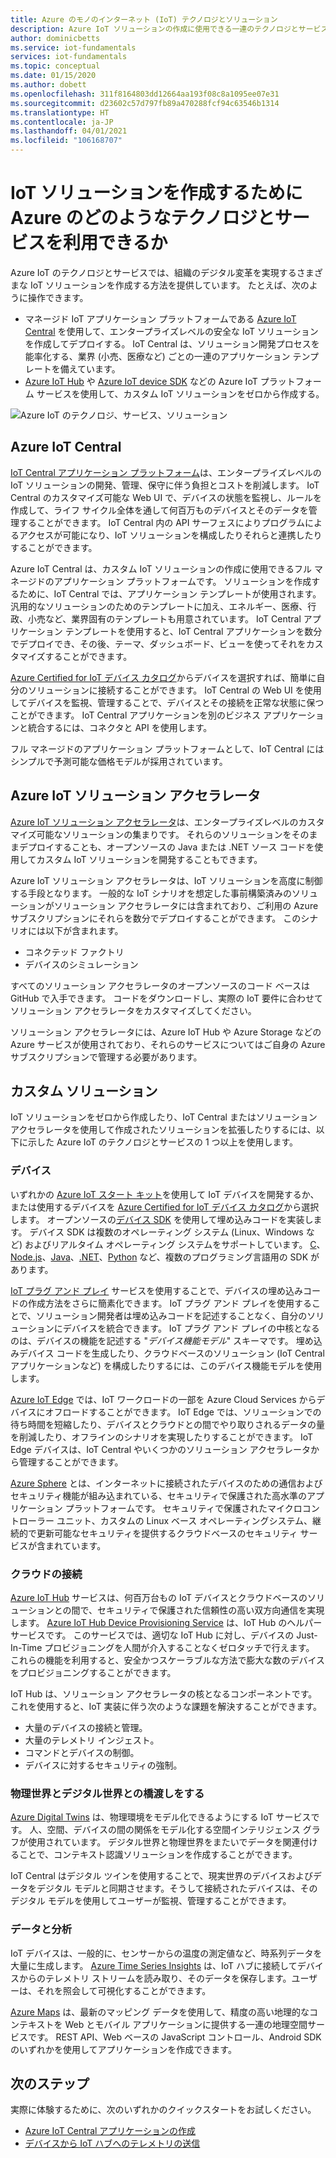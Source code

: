 ```yaml
---
title: Azure のモノのインターネット (IoT) テクノロジとソリューション
description: Azure IoT ソリューションの作成に使用できる一連のテクノロジとサービスについて説明します。
author: dominicbetts
ms.service: iot-fundamentals
services: iot-fundamentals
ms.topic: conceptual
ms.date: 01/15/2020
ms.author: dobett
ms.openlocfilehash: 311f8164803dd12664aa193f08c8a1095ee07e31
ms.sourcegitcommit: d23602c57d797fb89a470288fcf94c63546b1314
ms.translationtype: HT
ms.contentlocale: ja-JP
ms.lasthandoff: 04/01/2021
ms.locfileid: "106168707"
---
```

# <a name="what-azure-technologies-and-services-can-you-use-to-create-iot-solutions"></a>IoT ソリューションを作成するために Azure のどのようなテクノロジとサービスを利用できるか

Azure IoT のテクノロジとサービスでは、組織のデジタル変革を実現するさまざまな IoT ソリューションを作成する方法を提供しています。 たとえば、次のように操作できます。

* マネージド IoT アプリケーション プラットフォームである [Azure IoT Central](https://apps.azureiotcentral.com) を使用して、エンタープライズレベルの安全な IoT ソリューションを作成してデプロイする。 IoT Central は、ソリューション開発プロセスを能率化する、業界 (小売、医療など) ごとの一連のアプリケーション テンプレートを備えています。
* [Azure IoT Hub](../iot-hub/about-iot-hub.md) や [Azure IoT device SDK](../iot-hub/iot-hub-devguide-sdks.md) などの Azure IoT プラットフォーム サービスを使用して、カスタム IoT ソリューションをゼロから作成する。

![Azure IoT のテクノロジ、サービス、ソリューション](./media/iot-services-and-technologies/iot-technologies-services.png)

## <a name="azure-iot-central"></a>Azure IoT Central

[IoT Central アプリケーション プラットフォーム](https://apps.azureiotcentral.com)は、エンタープライズレベルの IoT ソリューションの開発、管理、保守に伴う負担とコストを削減します。 IoT Central のカスタマイズ可能な Web UI で、デバイスの状態を監視し、ルールを作成して、ライフ サイクル全体を通して何百万ものデバイスとそのデータを管理することができます。 IoT Central 内の API サーフェスによりプログラムによるアクセスが可能になり、IoT ソリューションを構成したりそれらと連携したりすることができます。

Azure IoT Central は、カスタム IoT ソリューションの作成に使用できるフル マネージドのアプリケーション プラットフォームです。 ソリューションを作成するために、IoT Central では、アプリケーション テンプレートが使用されます。 汎用的なソリューションのためのテンプレートに加え、エネルギー、医療、行政、小売など、業界固有のテンプレートも用意されています。 IoT Central アプリケーション テンプレートを使用すると、IoT Central アプリケーションを数分でデプロイでき、その後、テーマ、ダッシュボード、ビューを使ってそれをカスタマイズすることができます。

[Azure Certified for IoT デバイス カタログ](https://devicecatalog.azure.com)からデバイスを選択すれば、簡単に自分のソリューションに接続することができます。 IoT Central の Web UI を使用してデバイスを監視、管理することで、デバイスとその接続を正常な状態に保つことができます。 IoT Central アプリケーションを別のビジネス アプリケーションと統合するには、コネクタと API を使用します。

フル マネージドのアプリケーション プラットフォームとして、IoT Central にはシンプルで予測可能な価格モデルが採用されています。

## <a name="azure-iot-solution-accelerators"></a>Azure IoT ソリューション アクセラレータ

[Azure IoT ソリューション アクセラレータ](https://www.azureiotsolutions.com)は、エンタープライズレベルのカスタマイズ可能なソリューションの集まりです。 それらのソリューションをそのままデプロイすることも、オープンソースの Java または .NET ソース コードを使用してカスタム IoT ソリューションを開発することもできます。

Azure IoT ソリューション アクセラレータは、IoT ソリューションを高度に制御する手段となります。 一般的な IoT シナリオを想定した事前構築済みのソリューションがソリューション アクセラレータには含まれており、ご利用の Azure サブスクリプションにそれらを数分でデプロイすることができます。 このシナリオには以下が含まれます。

* コネクテッド ファクトリ
* デバイスのシミュレーション

すべてのソリューション アクセラレータのオープンソースのコード ベースは GitHub で入手できます。 コードをダウンロードし、実際の IoT 要件に合わせてソリューション アクセラレータをカスタマイズしてください。

ソリューション アクセラレータには、Azure IoT Hub や Azure Storage などの Azure サービスが使用されており、それらのサービスについてはご自身の Azure サブスクリプションで管理する必要があります。

## <a name="custom-solutions"></a>カスタム ソリューション

IoT ソリューションをゼロから作成したり、IoT Central またはソリューション アクセラレータを使用して作成されたソリューションを拡張したりするには、以下に示した Azure IoT のテクノロジとサービスの 1 つ以上を使用します。

### <a name="devices"></a>デバイス

いずれかの [Azure IoT スタート キット](https://devicecatalog.azure.com/kits)を使用して IoT デバイスを開発するか、または使用するデバイスを [Azure Certified for IoT デバイス カタログ](https://devicecatalog.azure.com)から選択します。 オープンソースの[デバイス SDK](../iot-hub/iot-hub-devguide-sdks.md) を使用して埋め込みコードを実装します。 デバイス SDK は複数のオペレーティング システム (Linux、Windows など) およびリアルタイム オペレーティング システムをサポートしています。 [C](https://github.com/Azure/azure-iot-sdk-c)、[Node.js](https://github.com/Azure/azure-iot-sdk-node)、[Java](https://github.com/Azure/azure-iot-sdk-java)、[.NET](https://github.com/Azure/azure-iot-sdk-csharp)、[Python](https://github.com/Azure/azure-iot-sdk-python) など、複数のプログラミング言語用の SDK があります。

[IoT プラグ アンド プレイ](../iot-pnp/overview-iot-plug-and-play.md) サービスを使用することで、デバイスの埋め込みコードの作成方法をさらに簡素化できます。 IoT プラグ アンド プレイを使用することで、ソリューション開発者は埋め込みコードを記述することなく、自分のソリューションにデバイスを統合できます。 IoT プラグ アンド プレイの中核となるのは、デバイスの機能を記述する "_デバイス機能モデル_" スキーマです。 埋め込みデバイス コードを生成したり、クラウドベースのソリューション (IoT Central アプリケーションなど) を構成したりするには、このデバイス機能モデルを使用します。

[Azure IoT Edge](../iot-edge/about-iot-edge.md) では、IoT ワークロードの一部を Azure Cloud Services からデバイスにオフロードすることができます。 IoT Edge では、ソリューションでの待ち時間を短縮したり、デバイスとクラウドとの間でやり取りされるデータの量を削減したり、オフラインのシナリオを実現したりすることができます。 IoT Edge デバイスは、IoT Central やいくつかのソリューション アクセラレータから管理することができます。

[Azure Sphere](/azure-sphere/product-overview/what-is-azure-sphere) とは、インターネットに接続されたデバイスのための通信およびセキュリティ機能が組み込まれている、セキュリティで保護された高水準のアプリケーション プラットフォームです。 セキュリティで保護されたマイクロコントローラー ユニット、カスタムの Linux ベース オペレーティングシステム、継続的で更新可能なセキュリティを提供するクラウドベースのセキュリティ サービスが含まれています。

### <a name="cloud-connectivity"></a>クラウドの接続

[Azure IoT Hub](../iot-hub/about-iot-hub.md) サービスは、何百万台もの IoT デバイスとクラウドベースのソリューションとの間で、セキュリティで保護された信頼性の高い双方向通信を実現します。 [Azure IoT Hub Device Provisioning Service](../iot-dps/about-iot-dps.md) は、IoT Hub のヘルパー サービスです。 このサービスでは、適切な IoT Hub に対し、デバイスの Just-In-Time プロビジョニングを人間が介入することなくゼロタッチで行えます。 これらの機能を利用すると、安全かつスケーラブルな方法で膨大な数のデバイスをプロビジョニングすることができます。

IoT Hub は、ソリューション アクセラレータの核となるコンポーネントです。これを使用すると、IoT 実装に伴う次のような課題を解決することができます。

* 大量のデバイスの接続と管理。
* 大量のテレメトリ インジェスト。
* コマンドとデバイスの制御。
* デバイスに対するセキュリティの強制。

### <a name="bridging-the-gap-between-the-physical-and-digital-worlds"></a>物理世界とデジタル世界との橋渡しをする

[Azure Digital Twins](../digital-twins/overview.md) は、物理環境をモデル化できるようにする IoT サービスです。 人、空間、デバイスの間の関係をモデル化する空間インテリジェンス グラフが使用されています。 デジタル世界と物理世界をまたいでデータを関連付けることで、コンテキスト認識ソリューションを作成することができます。

IoT Central はデジタル ツインを使用することで、現実世界のデバイスおよびデータをデジタル モデルと同期させます。そうして接続されたデバイスは、そのデジタル モデルを使用してユーザーが監視、管理することができます。

### <a name="data-and-analytics"></a>データと分析

IoT デバイスは、一般的に、センサーからの温度の測定値など、時系列データを大量に生成します。 [Azure Time Series Insights](../time-series-insights/time-series-insights-overview.md) は、IoT ハブに接続してデバイスからのテレメトリ ストリームを読み取り、そのデータを保存します。ユーザーは、それを照会して可視化することができます。

[Azure Maps](../azure-maps/index.yml) は、最新のマッピング データを使用して、精度の高い地理的なコンテキストを Web とモバイル アプリケーションに提供する一連の地理空間サービスです。 REST API、Web ベースの JavaScript コントロール、Android SDK のいずれかを使用してアプリケーションを作成できます。

## <a name="next-steps"></a>次のステップ

実際に体験するために、次のいずれかのクイックスタートをお試しください。

- [Azure IoT Central アプリケーションの作成](../iot-central/core/quick-deploy-iot-central.md)
- [デバイスから IoT ハブへのテレメトリの送信](../iot-hub/quickstart-send-telemetry-cli.md)
